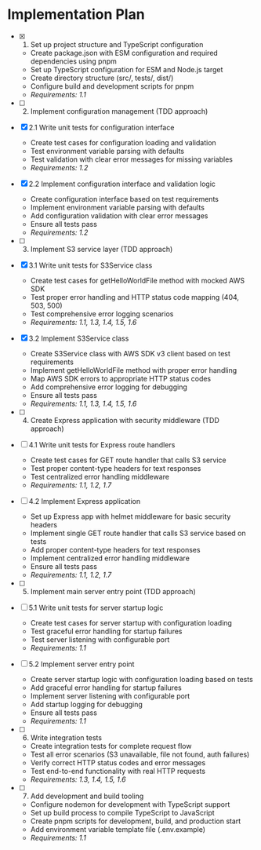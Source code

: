 # Implementation Plan

- [x] 1. Set up project structure and TypeScript configuration


  - Create package.json with ESM configuration and required dependencies using pnpm
  - Set up TypeScript configuration for ESM and Node.js target
  - Create directory structure (src/, tests/, dist/)
  - Configure build and development scripts for pnpm
  - _Requirements: 1.1_

- [ ] 2. Implement configuration management (TDD approach)
- [x] 2.1 Write unit tests for configuration interface

  - Create test cases for configuration loading and validation
  - Test environment variable parsing with defaults
  - Test validation with clear error messages for missing variables
  - _Requirements: 1.2_

- [x] 2.2 Implement configuration interface and validation logic





  - Create configuration interface based on test requirements
  - Implement environment variable parsing with defaults
  - Add configuration validation with clear error messages
  - Ensure all tests pass
  - _Requirements: 1.2_

- [ ] 3. Implement S3 service layer (TDD approach)
- [x] 3.1 Write unit tests for S3Service class




  - Create test cases for getHelloWorldFile method with mocked AWS SDK
  - Test proper error handling and HTTP status code mapping (404, 503, 500)
  - Test comprehensive error logging scenarios
  - _Requirements: 1.1, 1.3, 1.4, 1.5, 1.6_

- [x] 3.2 Implement S3Service class




  - Create S3Service class with AWS SDK v3 client based on test requirements
  - Implement getHelloWorldFile method with proper error handling
  - Map AWS SDK errors to appropriate HTTP status codes
  - Add comprehensive error logging for debugging
  - Ensure all tests pass
  - _Requirements: 1.1, 1.3, 1.4, 1.5, 1.6_

- [ ] 4. Create Express application with security middleware (TDD approach)
- [ ] 4.1 Write unit tests for Express route handlers

  - Create test cases for GET route handler that calls S3 service
  - Test proper content-type headers for text responses
  - Test centralized error handling middleware
  - _Requirements: 1.1, 1.2, 1.7_

- [ ] 4.2 Implement Express application

  - Set up Express app with helmet middleware for basic security headers
  - Implement single GET route handler that calls S3 service based on tests
  - Add proper content-type headers for text responses
  - Implement centralized error handling middleware
  - Ensure all tests pass
  - _Requirements: 1.1, 1.2, 1.7_

- [ ] 5. Implement main server entry point (TDD approach)
- [ ] 5.1 Write unit tests for server startup logic

  - Create test cases for server startup with configuration loading
  - Test graceful error handling for startup failures
  - Test server listening with configurable port
  - _Requirements: 1.1_

- [ ] 5.2 Implement server entry point

  - Create server startup logic with configuration loading based on tests
  - Add graceful error handling for startup failures
  - Implement server listening with configurable port
  - Add startup logging for debugging
  - Ensure all tests pass
  - _Requirements: 1.1_

- [ ] 6. Write integration tests

  - Create integration tests for complete request flow
  - Test all error scenarios (S3 unavailable, file not found, auth failures)
  - Verify correct HTTP status codes and error messages
  - Test end-to-end functionality with real HTTP requests
  - _Requirements: 1.3, 1.4, 1.5, 1.6_

- [ ] 7. Add development and build tooling
  - Configure nodemon for development with TypeScript support
  - Set up build process to compile TypeScript to JavaScript
  - Create pnpm scripts for development, build, and production start
  - Add environment variable template file (.env.example)
  - _Requirements: 1.1_
